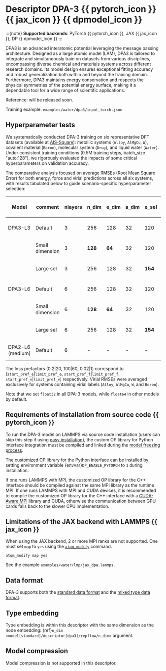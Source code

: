 # Descriptor DPA-3 {{ pytorch_icon }} {{ jax_icon }} {{ dpmodel_icon }}

:::{note}
**Supported backends**: PyTorch {{ pytorch_icon }}, JAX {{ jax_icon }}, DP {{ dpmodel_icon }}
:::

DPA3 is an advanced interatomic potential leveraging the message passing architecture.
Designed as a large atomic model (LAM), DPA3 is tailored to integrate and simultaneously train on datasets from various disciplines,
encompassing diverse chemical and materials systems across different research domains.
Its model design ensures exceptional fitting accuracy and robust generalization both within and beyond the training domain.
Furthermore, DPA3 maintains energy conservation and respects the physical symmetries of the potential energy surface,
making it a dependable tool for a wide range of scientific applications.

Reference: will be released soon.

Training example: `examples/water/dpa3/input_torch.json`.

## Hyperparameter tests

We systematically conducted DPA-3 training on six representative DFT datasets (available at [AIS-Square](https://www.aissquare.com/datasets/detail?pageType=datasets&name=DPA3_hyperparameter_search&id=316)):
metallic systems (`Alloy`, `AlMgCu`, `W`), covalent material (`Boron`), molecular system (`Drug`), and liquid water (`Water`).
Under consistent training conditions (0.5M training steps, batch_size "auto:128"),
we rigorously evaluated the impacts of some critical hyperparameters on validation accuracy.

The comparative analysis focused on average RMSEs (Root Mean Square Error) for both energy, force and virial predictions across all six systems,
with results tabulated below to guide scenario-specific hyperparameter selection:

| Model            | comment         | nlayers | n_dim   | e_dim  | a_dim | e_sel   | a_sel  | start_lr | stop_lr  | loss prefactors           | rmse_e (meV/atom) | rmse_f (meV/Å) | rmse_v (meV/atom) | Training wall time (h) |
| ---------------- | --------------- | ------- | ------- | ------ | ----- | ------- | ------ | -------- | -------- | ------------------------- | ----------------- | -------------- | ----------------- | ---------------------- |
| DPA3-L3          | Default         | 3       | 256     | 128    | 32    | 120     | 30     | 1e-3     | 3e-5     | 0.2\|20, 100\|60, 0.02\|1 | 5.74              | 85.4           | 43.1              | 9.8                    |
|                  | Small dimension | 3       | **128** | **64** | 32    | 120     | 30     | 1e-3     | 3e-5     | 0.2\|20, 100\|60, 0.02\|1 | 6.99              | 93.6           | 46.7              | 8.0                    |
|                  | Large sel       | 3       | 256     | 128    | 32    | **154** | **48** | 1e-3     | 3e-5     | 0.2\|20, 100\|60, 0.02\|1 | 5.70              | 83.7           | 43.4              | 14.1                   |
| DPA3-L6          | Default         | 6       | 256     | 128    | 32    | 120     | 30     | 1e-3     | 3e-5     | 0.2\|20, 100\|60, 0.02\|1 | 4.85              | 79.9           | 39.7              | 19.2                   |
|                  | Small dimension | 6       | **128** | **64** | 32    | 120     | 30     | 1e-3     | 3e-5     | 0.2\|20, 100\|60, 0.02\|1 | 5.11              | 77.7           | 41.2              | 14.1                   |
|                  | Large sel       | 6       | 256     | 128    | 32    | **154** | **48** | 1e-3     | 3e-5     | 0.2\|20, 100\|60, 0.02\|1 | 4.76              | 78.4           | 40.2              | 31.8                   |
| DPA2-L6 (medium) | Default         | 6       | -       | -      | -     | -       | -      | 1e-3     | 3.51e-08 | 0.02\|1, 1000\|1, 0.02\|1 | 12.12             | 109.3          | 83.1              | 12.2                   |

The loss prefactors (0.2|20, 100|60, 0.02|1) correspond to (`start_pref_e`|`limit_pref_e`, `start_pref_f`|`limit_pref_f`, `start_pref_v`|`limit_pref_v`) respectively.
Virial RMSEs were averaged exclusively for systems containing virial labels (`Alloy`, `AlMgCu`, `W`, and `Boron`).

Note that we set `float32` in all DPA-3 models, while `float64` in other models by default.

## Requirements of installation from source code {{ pytorch_icon }}

To run the DPA-3 model on LAMMPS via source code installation
(users can skip this step if using [easy installation](../install/easy-install.md)),
the custom OP library for Python interface integration must be compiled and linked
during the [model freezing process](../freeze/freeze.md).

The customized OP library for the Python interface can be installed by setting environment variable {envvar}`DP_ENABLE_PYTORCH` to `1` during installation.

If one runs LAMMPS with MPI, the customized OP library for the C++ interface should be compiled against the same MPI library as the runtime MPI.
If one runs LAMMPS with MPI and CUDA devices, it is recommended to compile the customized OP library for the C++ interface with a [CUDA-Aware MPI](https://developer.nvidia.com/mpi-solutions-gpus) library and CUDA,
otherwise the communication between GPU cards falls back to the slower CPU implementation.

## Limitations of the JAX backend with LAMMPS {{ jax_icon }}

When using the JAX backend, 2 or more MPI ranks are not supported. One must set `map` to `yes` using the [`atom_modify`](https://docs.lammps.org/atom_modify.html) command.

```lammps
atom_modify map yes
```

See the example `examples/water/lmp/jax_dpa.lammps`.

## Data format

DPA-3 supports both the [standard data format](../data/system.md) and the [mixed type data format](../data/system.md#mixed-type).

## Type embedding

Type embedding is within this descriptor with the same dimension as the node embedding: {ref}`n_dim <model[standard]/descriptor[dpa3]/repflow/n_dim>` argument.

## Model compression

Model compression is not supported in this descriptor.
